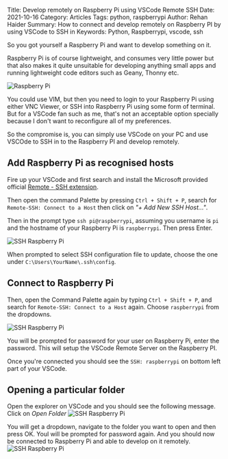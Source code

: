 Title: Develop remotely on Raspberry Pi using VSCode Remote SSH
Date: 2021-10-16
Category: Articles
Tags: python, raspberrypi
Author: Rehan Haider
Summary: How to connect and develop remotely on Raspberry PI by using VSCode to SSH in
Keywords: Python, Raspberrypi, vscode, ssh


So you got yourself a Raspberry Pi and want to develop something on it. 

Raspberry Pi is of course lightweight, and consumes very little power but that also makes it quite unsuitable for developing anything small apps and running lightweight code editors such as Geany, Thonny etc. 

![Raspberry Pi]({static}/images/s0028/raspberry-pi.png)

You could use VIM, but then you need to login to your Raspberry Pi using either VNC Viewer, or SSH into Raspberry Pi using some form of terminal. But for a VSCode fan such as me, that's not an acceptable option specially because I don't want to reconfigure all of my preferences. 

So the compromise is, you can simply use VSCode on your PC and use VSCOde to SSH in to the Raspberry PI and develop remotely. 

## Add Raspberry Pi as recognised hosts

Fire up your VSCode and first search and install the Microsoft provided official [Remote - SSH extension](https://marketplace.visualstudio.com/items?itemName=ms-vscode-remote.remote-ssh). 

Then open the command Palette by pressing `Ctrl + Shift + P`, search for `Remote-SSH: Connect to a Host` then click on *"+ Add New SSH Host..."*.

Then in the prompt type `ssh pi@raspberrypi`, assuming you username is `pi` and the hostname of your Raspberry Pi is `raspberrypi`. Then press Enter.

![SSH Raspberry Pi]({static}/images/s0028/ssh-command.png)


When prompted to select SSH configuration file to update, choose the one under `C:\Users\YourName\.ssh\config`.

## Connect to Raspberry Pi

Then, open the Command Palette again by typing `Ctrl + Shift + P`, and search for `Remote-SSH: Connect to a Host` again. 
Choose `raspberrypi` from the dropdowns. 

![SSH Raspberry Pi]({static}/images/s0028/ssh-connect.png)

You will be prompted for password for your user on Raspberry Pi, enter the password. This will setup the VSCode Remote Server on the Raspberry PI. 

Once you're connected you should see the `SSH: raspberrypi` on bottom left part of your VSCode. 

## Opening a particular folder
Open the explorer on VSCode and you should see the following message. Click on *Open Folder*
![SSH Raspberry Pi]({static}/images/s0028/ssh-explorer.png)


You will get a dropdown, navigate to the folder you want to open and then press OK. Youl will be prompted for password again. And you should now be connected to Raspberry Pi and able to develop on it remotely. 
![SSH Raspberry Pi]({static}/images/s0028/ssh-vscode.png)